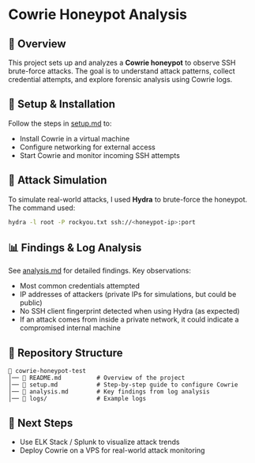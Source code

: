 # Cowrie Honeypot Analysis

## 📌 Overview
This project sets up and analyzes a **Cowrie honeypot** to observe SSH brute-force attacks. The goal is to understand attack patterns, collect credential attempts, and explore forensic analysis using Cowrie logs.

## 🔧 Setup & Installation
Follow the steps in [setup.md](setup.md) to:
- Install Cowrie in a virtual machine
- Configure networking for external access
- Start Cowrie and monitor incoming SSH attempts

## 🎯 Attack Simulation
To simulate real-world attacks, I used **Hydra** to brute-force the honeypot. The command used:
```bash
hydra -l root -P rockyou.txt ssh://<honeypot-ip>:port
```

## 📊 Findings & Log Analysis
See [analysis.md](analysis.md) for detailed findings. Key observations:
- Most common credentials attempted
- IP addresses of attackers (private IPs for simulations, but could be public)
- No SSH client fingerprint detected when using Hydra (as expected)
- If an attack comes from inside a private network, it could indicate a compromised internal machine

## 📂 Repository Structure
```
📂 cowrie-honeypot-test
│── 📜 README.md          # Overview of the project
│── 📜 setup.md           # Step-by-step guide to configure Cowrie
│── 📜 analysis.md        # Key findings from log analysis
│── 📂 logs/              # Example logs
```

## 🚀 Next Steps
- Use ELK Stack / Splunk to visualize attack trends
- Deploy Cowrie on a VPS for real-world attack monitoring

